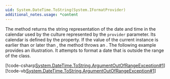 ```yaml
---
uid: System.DateTime.ToString(System.IFormatProvider)
additional_notes.usage: *content
---
```


<p>The <xref href="System.DateTime.ToString(System.IFormatProvider)"></xref> method returns the string representation of the date and time in the calendar used by the culture represented by the <code>provider</code> parameter. Its calendar is defined by the <xref href="System.Globalization.DateTimeFormatInfo.Calendar"></xref> property. If the value of the current <xref href="System.DateTime"></xref> instance is earlier than <xref href="System.Globalization.Calendar.MinSupportedDateTime"></xref> or later than <xref href="System.Globalization.Calendar.MaxSupportedDateTime"></xref>, the method throws an <xref href="System.ArgumentOutOfRangeException"></xref>. The following example provides an illustration. It attempts to format a date that is outside the range of the <xref href="System.Globalization.JapaneseCalendar"></xref> class.  
  
 [!code-csharp[System.DateTime.ToString.ArgumentOutOfRangeException#1](~/samples/snippets/csharp/VS_Snippets_CLR_System/system.datetime.tostring.argumentoutofrangeexception/cs/datetime.tostring.argumentoutofrangeexception1.cs#1)]
 [!code-vb[System.DateTime.ToString.ArgumentOutOfRangeException#1](~/samples/snippets/visualbasic/VS_Snippets_CLR_System/system.datetime.tostring.argumentoutofrangeexception/vb/datetime.tostring.argumentoutofrangeexception1.vb#1)]</p>


